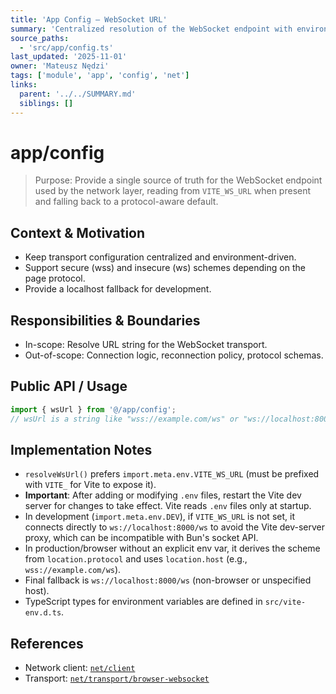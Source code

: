 ```yaml
---
title: 'App Config – WebSocket URL'
summary: 'Centralized resolution of the WebSocket endpoint with environment override and safe fallbacks for local development.'
source_paths:
  - 'src/app/config.ts'
last_updated: '2025-11-01'
owner: 'Mateusz Nędzi'
tags: ['module', 'app', 'config', 'net']
links:
  parent: '../../SUMMARY.md'
  siblings: []
---
```


# app/config

> Purpose: Provide a single source of truth for the WebSocket endpoint used by the network layer, reading from `VITE_WS_URL` when present and falling back to a protocol-aware default.

## Context & Motivation

- Keep transport configuration centralized and environment-driven.
- Support secure (wss) and insecure (ws) schemes depending on the page protocol.
- Provide a localhost fallback for development.

## Responsibilities & Boundaries

- In-scope: Resolve URL string for the WebSocket transport.
- Out-of-scope: Connection logic, reconnection policy, protocol schemas.

## Public API / Usage

```ts
import { wsUrl } from '@/app/config';
// wsUrl is a string like "wss://example.com/ws" or "ws://localhost:8000/ws"
```

## Implementation Notes

- `resolveWsUrl()` prefers `import.meta.env.VITE_WS_URL` (must be prefixed with `VITE_` for Vite to expose it).
- **Important**: After adding or modifying `.env` files, restart the Vite dev server for changes to take effect. Vite reads `.env` files only at startup.
- In development (`import.meta.env.DEV`), if `VITE_WS_URL` is not set, it connects directly to `ws://localhost:8000/ws` to avoid the Vite dev-server proxy, which can be incompatible with Bun's socket API.
- In production/browser without an explicit env var, it derives the scheme from `location.protocol` and uses `location.host` (e.g., `wss://example.com/ws`).
- Final fallback is `ws://localhost:8000/ws` (non-browser or unspecified host).
- TypeScript types for environment variables are defined in `src/vite-env.d.ts`.

## References

- Network client: [`net/client`](../../modules/net/client.md)
- Transport: [`net/transport/browser-websocket`](../../modules/net/transport/browser-websocket.md)
